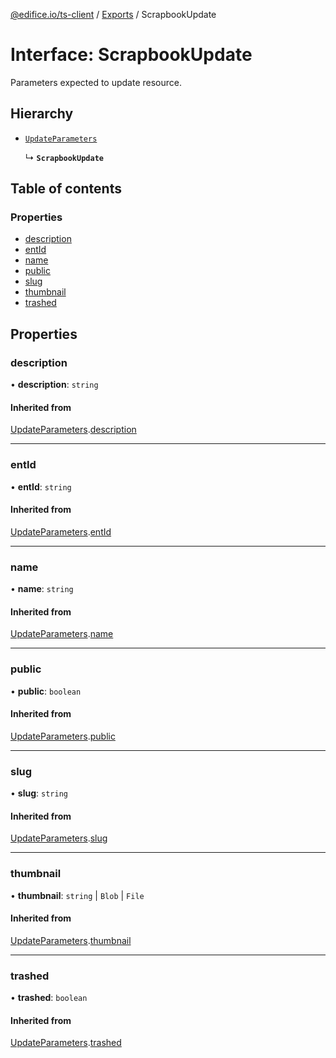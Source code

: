 [@edifice.io/ts-client](../README.md) / [Exports](../modules.md) / ScrapbookUpdate

# Interface: ScrapbookUpdate

Parameters expected to update resource.

## Hierarchy

- [`UpdateParameters`](UpdateParameters.md)

  ↳ **`ScrapbookUpdate`**

## Table of contents

### Properties

- [description](ScrapbookUpdate.md#description)
- [entId](ScrapbookUpdate.md#entid)
- [name](ScrapbookUpdate.md#name)
- [public](ScrapbookUpdate.md#public)
- [slug](ScrapbookUpdate.md#slug)
- [thumbnail](ScrapbookUpdate.md#thumbnail)
- [trashed](ScrapbookUpdate.md#trashed)

## Properties

### description

• **description**: `string`

#### Inherited from

[UpdateParameters](UpdateParameters.md).[description](UpdateParameters.md#description)

___

### entId

• **entId**: `string`

#### Inherited from

[UpdateParameters](UpdateParameters.md).[entId](UpdateParameters.md#entid)

___

### name

• **name**: `string`

#### Inherited from

[UpdateParameters](UpdateParameters.md).[name](UpdateParameters.md#name)

___

### public

• **public**: `boolean`

#### Inherited from

[UpdateParameters](UpdateParameters.md).[public](UpdateParameters.md#public)

___

### slug

• **slug**: `string`

#### Inherited from

[UpdateParameters](UpdateParameters.md).[slug](UpdateParameters.md#slug)

___

### thumbnail

• **thumbnail**: `string` \| `Blob` \| `File`

#### Inherited from

[UpdateParameters](UpdateParameters.md).[thumbnail](UpdateParameters.md#thumbnail)

___

### trashed

• **trashed**: `boolean`

#### Inherited from

[UpdateParameters](UpdateParameters.md).[trashed](UpdateParameters.md#trashed)
